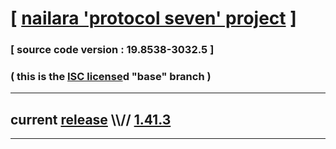 
# [ [nailara 'protocol seven' project](http://src.nailara.net/) ]

### [ source code version : 19.8538-3032.5 ]

### ( this is the [ISC license](license)d "base" branch )
---
## current [release](https://github.com/anotherlink/nailara/releases) \\\\// [1.41.3](https://github.com/anotherlink/nailara/releases/tag/1.41.3)
---
